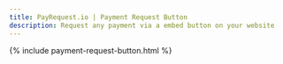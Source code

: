 ```yaml
---
title: PayRequest.io | Payment Request Button
description: Request any payment via a embed button on your website
---
```


{% include payment-request-button.html %}